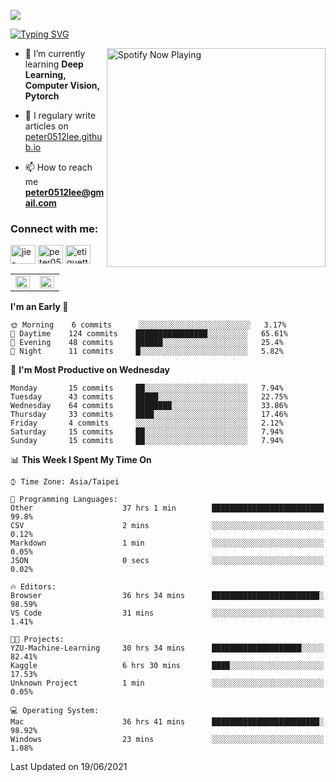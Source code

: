 ![](https://komarev.com/ghpvc/?username=peter0512lee&color=ff69b4)

[![Typing SVG](https://readme-typing-svg.herokuapp.com?color=F742BA&size=22&lines=Hi!+I'm+JYL)](https://git.io/typing-svg)

[<img src="https://spotify-now-playing.peter0512lee.vercel.app/api/spotify-playing" alt="Spotify Now Playing" width="350" align="right" />](https://open.spotify.com/user/21iyoswqgnkoe7peuesmqnhgy)

- 🌱 I’m currently learning **Deep Learning, Computer Vision, Pytorch**

- 📝 I regulary write articles on [peter0512lee.github.io](https://peter0512lee.github.io/)

- 📫 How to reach me **peter0512lee@gmail.com**

<h3 align="left">Connect with me:</h3>
<p align="left">
<a href="https://linkedin.com/in/jie-ying-li-b43a1416b" target="blank"><img align="center" src="https://cdn.jsdelivr.net/npm/simple-icons@3.0.1/icons/linkedin.svg" alt="jie-ying-li-b43a1416b" height="30" width="40" /></a>
<a href="https://fb.com/peter0512lee" target="blank"><img align="center" src="https://cdn.jsdelivr.net/npm/simple-icons@3.0.1/icons/facebook.svg" alt="peter0512lee" height="30" width="40" /></a>
<a href="https://instagram.com/etiquette_ying" target="blank"><img align="center" src="https://cdn.jsdelivr.net/npm/simple-icons@3.0.1/icons/instagram.svg" alt="etiquette_ying" height="30" width="40" /></a>
</p>

<table><tr><td valign="top" width="50%">

<img src="https://github-readme-stats.vercel.app/api?username=peter0512lee&hide_border=true&show_icons=true&locale=en" align="left" style="width: 100%" />

</td><td valign="top" width="50%">

<img src="https://github-readme-stats.vercel.app/api/top-langs?username=peter0512lee&hide_border=true&show_icons=true&locale=en&layout=compact" align="left" style="width: 100%" />

</td></tr></table>  

<!--START_SECTION:waka-->
**I'm an Early 🐤** 

```text
🌞 Morning    6 commits      ░░░░░░░░░░░░░░░░░░░░░░░░░   3.17% 
🌆 Daytime    124 commits    ████████████████░░░░░░░░░   65.61% 
🌃 Evening    48 commits     ██████░░░░░░░░░░░░░░░░░░░   25.4% 
🌙 Night      11 commits     █░░░░░░░░░░░░░░░░░░░░░░░░   5.82%

```
📅 **I'm Most Productive on Wednesday** 

```text
Monday       15 commits     ██░░░░░░░░░░░░░░░░░░░░░░░   7.94% 
Tuesday      43 commits     █████░░░░░░░░░░░░░░░░░░░░   22.75% 
Wednesday    64 commits     ████████░░░░░░░░░░░░░░░░░   33.86% 
Thursday     33 commits     ████░░░░░░░░░░░░░░░░░░░░░   17.46% 
Friday       4 commits      ░░░░░░░░░░░░░░░░░░░░░░░░░   2.12% 
Saturday     15 commits     ██░░░░░░░░░░░░░░░░░░░░░░░   7.94% 
Sunday       15 commits     ██░░░░░░░░░░░░░░░░░░░░░░░   7.94%

```


📊 **This Week I Spent My Time On** 

```text
⌚︎ Time Zone: Asia/Taipei

💬 Programming Languages: 
Other                    37 hrs 1 min        █████████████████████████   99.8% 
CSV                      2 mins              ░░░░░░░░░░░░░░░░░░░░░░░░░   0.12% 
Markdown                 1 min               ░░░░░░░░░░░░░░░░░░░░░░░░░   0.05% 
JSON                     0 secs              ░░░░░░░░░░░░░░░░░░░░░░░░░   0.02%

🔥 Editors: 
Browser                  36 hrs 34 mins      ████████████████████████░   98.59% 
VS Code                  31 mins             ░░░░░░░░░░░░░░░░░░░░░░░░░   1.41%

🐱‍💻 Projects: 
YZU-Machine-Learning     30 hrs 34 mins      ████████████████████░░░░░   82.41% 
Kaggle                   6 hrs 30 mins       ████░░░░░░░░░░░░░░░░░░░░░   17.53% 
Unknown Project          1 min               ░░░░░░░░░░░░░░░░░░░░░░░░░   0.05%

💻 Operating System: 
Mac                      36 hrs 41 mins      ████████████████████████░   98.92% 
Windows                  23 mins             ░░░░░░░░░░░░░░░░░░░░░░░░░   1.08%

```


 Last Updated on 19/06/2021
<!--END_SECTION:waka-->


<!--
**peter0512lee/peter0512lee** is a ✨ _special_ ✨ repository because its `README.md` (this file) appears on your GitHub profile.

